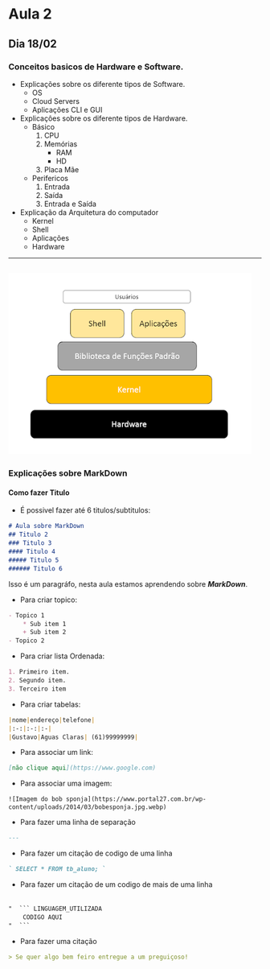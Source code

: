 # Aula 2 
## Dia 18/02

### Conceitos basicos de Hardware e Software.
 * Explicações sobre os diferente tipos de Software.
    * OS
    * Cloud Servers
    * Aplicações CLI e GUI
* Explicaçôes sobre os diferente tipos de Hardware.
    * Básico 
        1. CPU
        1. Memórias
            * RAM
            * HD
        1. Placa Mãe    
     * Perifericos
        1. Entrada
        2. Saída
        3. Entrada e Saída
* Explicação da Arquitetura do computador
    * Kernel
    * Shell
    * Aplicações
    * Hardware
---
![Arquitetura de OS](./arquitetura-linux.png)
---

### Explicações sobre MarkDown
#### Como fazer Titulo
* É possivel fazer até 6 titulos/subtitulos:

``` MarkDown
# Aula sobre MarkDown
## Titulo 2
### Titulo 3
#### Titulo 4
##### Titulo 5
###### Titulo 6
```

Isso é um paragráfo, nesta aula estamos aprendendo sobre _**MarkDown**_.
* Para criar topico:

``` MarkDown
- Topico 1
    * Sub item 1
    + Sub item 2
- Topico 2
```
* Para criar lista Ordenada:

``` Markdown
1. Primeiro item.
2. Segundo item.
3. Terceiro item
```
* Para criar tabelas: 

``` Markdown
|nome|endereço|telefone|
|:-:|:-:|:-|
|Gustavo|Aguas Claras| (61)99999999|
```

* Para associar um link:

``` Markdown
[não clique aqui](https://www.google.com)
```
* Para associar uma imagem:
``` 
![Imagem do bob sponja](https://www.portal27.com.br/wp-content/uploads/2014/03/bobesponja.jpg.webp)
``` 
* Para fazer uma linha de separação
``` Markdown
--- 
``` 
* Para fazer um citação de codigo de uma linha 
``` Markdown
` SELECT * FROM tb_aluno; `
``` 
* Para fazer um citação de um codigo de mais de uma linha
``` Markdown

"  ``` LINGUAGEM_UTILIZADA
    CODIGO AQUI
"  ```

````
* Para fazer uma citação
``` Markdown
> Se quer algo bem feiro entregue a um preguiçoso!
```